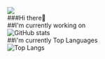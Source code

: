 <!--
**eononenoe/eononenoe** is a ✨ _special_ ✨ repository because its `README.md` (this file) appears on your GitHub profile.
-->
<img src="https://capsule-render.vercel.app/api?type=waving&color=auto&height=300&section=header&text=eononenoe%20&fontSize=90" /><br/>
###Hi there👋<br/>
##I'm currently working on<br/>
![GitHub stats](https://github-readme-stats.vercel.app/api?username=eononenoe&show_icons=true&theme=dracula)<br/>
##i'm currently Top Languages<br/>
![Top Langs](https://github-readme-stats.vercel.app/api/top-langs/?username=eononenoe&layout=compact&theme=dracula)<br/>
